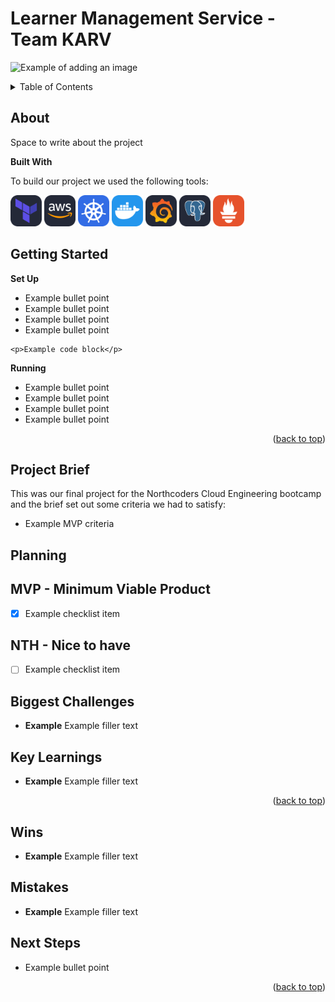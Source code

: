 # Learner Management Service - Team KARV

![Example of adding an image](https://github.com/SimpsonRoss/trkR8/blob/main/public/branding.png)


<a name="readme-top"></a>

<!-- TABLE OF CONTENTS -->
<details>
  <summary>Table of Contents</summary>
  <ol>
    <li><a href="#about">About The Project</a>
    <li><a href="#getting-started">Getting Started</a></li>
    <li><a href="#planning">Planning</a></li>
    <li><a href="#biggest-challenges">Biggest Challenges</a></li>
    <li><a href="#key-learnings">Key Learnings</a></li>
    <li><a href="#wins">Wins</a></li>
    <li><a href="#next-steps">Next Steps</a></li>
  </ol>
</details>

<!-- ABOUT THE PROJECT -->

## About

Space to write about the project

**Built With**

To build our project we used the following tools:

<img src="https://raw.githubusercontent.com/tandpfun/skill-icons/main/icons/Terraform-Dark.svg" alt="terraform" width="50"/>
<img src="https://raw.githubusercontent.com/tandpfun/skill-icons/main/icons/AWS-Dark.svg" alt="aws" width="50"/>
<img src="https://raw.githubusercontent.com/tandpfun/skill-icons/main/icons/Kubernetes.svg" alt="kubernetes" width="50"/>
<img src="https://raw.githubusercontent.com/tandpfun/skill-icons/main/icons/Docker.svg" alt="docker" width="50"/>
<img src="https://raw.githubusercontent.com/tandpfun/skill-icons/main/icons/Grafana-Dark.svg" alt="grafana" width="50"/>
<img src="https://raw.githubusercontent.com/tandpfun/skill-icons/main/icons/PostgreSQL-Dark.svg" alt="postgres" width="50"/>
<img src="https://raw.githubusercontent.com/tandpfun/skill-icons/main/icons/Prometheus.svg" alt="prometheus" width="50"/>


<!-- GETTING STARTED -->

## Getting Started

**Set Up**

- Example bullet point
- Example bullet point
- Example bullet point
- Example bullet point

```
<p>Example code block</p>
```

**Running**

- Example bullet point
- Example bullet point
- Example bullet point
- Example bullet point

<p align="right">(<a href="#readme-top">back to top</a>)</p>

<!-- ROADMAP -->

## Project Brief

This was our final project for the Northcoders Cloud Engineering bootcamp and the brief set out some criteria we had to satisfy:

- Example MVP criteria


## Planning


## MVP - Minimum Viable Product

- [x] Example checklist item

## NTH - Nice to have

- [ ] Example checklist item

## Biggest Challenges

- **Example**
  Example filler text

## Key Learnings

- **Example**
  Example filler text

<p align="right">(<a href="#readme-top">back to top</a>)</p>

## Wins

- **Example**
  Example filler text


## Mistakes

- **Example**
  Example filler text

## Next Steps

- Example bullet point

<p align="right">(<a href="#readme-top">back to top</a>)</p>

